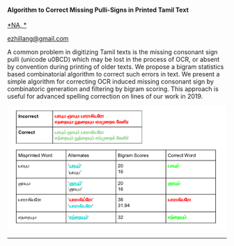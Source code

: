 #### Algorithm to Correct Missing ​Pulli​-Signs in Printed Tamil Text

[*NA, *](./authors)

ezhillang@gmail.com

A common problem in digitizing Tamil texts is the missing consonant sign ​pulli ​(unicode u0BCD) which may be lost in the process of OCR, or absent by convention during printing of older texts. We propose a bigram statistics based combinatorial algorithm to correct such errors in text. We present a simple algorithm for correcting OCR ​induced missing consonant sign by combinatoric generation and filtering by bigram scoring. This approach is useful for advanced spelling correction on lines of our work in 2019.

![Attachment](attachments/83-1.png)

---


